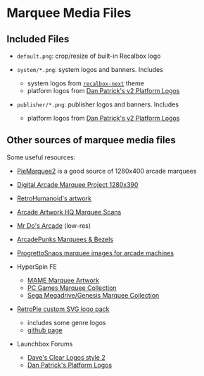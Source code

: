 # Marquee Media Files

## Included Files

- `default.png`: crop/resize of built-in Recalbox logo

- `system/*.png`: system logos and banners. Includes
    - system logos from [`recalbox-next`](https://gitlab.com/recalbox/recalbox-themes/-/tree/master/themes/recalbox-next) theme
    - platform logos from [Dan Patrick's v2 Platform Logos](https://archive.org/details/console-logos-professionally-redrawn-plus-official-versions)

- `publisher/*.png`: publisher logos and banners. Includes
    - platform logos from [Dan Patrick's v2 Platform Logos](https://archive.org/details/console-logos-professionally-redrawn-plus-official-versions)



## Other sources of marquee media files

Some useful resources:

- [PieMarquee2](https://github.com/losernator/PieMarquee2/tree/main/marquee) is a good source of 1280x400 arcade marquees

- [Digital Arcade Marquee Project 1280x390](https://github.com/jdotfite/DigitalArcadeMarqueeProject-1280x390)

- [RetroHumanoid's artwork](https://retrohumanoid.weebly.com/downloads.html)

- [Arcade Artwork HQ Marquee Scans](https://www.arcadeartwork.org/index.php?/category/37)

- [Mr Do's Arcade](https://mrdo.mameworld.info/mame_artwork_ingame.php) (low-res)

- [ArcadePunks Marquees & Bezels](https://www.arcadepunks.com/marquees-digital-marquees-cab-2/)

- [ProgrettoSnaps marquee images for arcade machines](https://www.progettosnaps.net/marquees/)

- HyperSpin FE
    - [MAME Marquee Artwork](https://hyperspin-fe.com/files/file/13379-mame-marquee-artwork/)
    - [PC Games Marquee Collection](https://hyperspin-fe.com/files/file/19937-pc-games-marquee-collection/)
    - [Sega Megadrive/Genesis Marquee Collection](https://hyperspin-fe.com/files/file/19912-sega-megadrivegenesis-marquee-collection/)


- [RetroPie custom SVG logo pack](https://retropie.org.uk/forum/topic/3226/es-custom-svg-logo-pack-includes-specific-mame-logos)
	- includes some genre logos
	- [github page](https://github.com/UDb23/rpie-custom)

- Launchbox Forums
    - [Dave's Clear Logos style 2](https://forums.launchbox-app.com/files/file/787-daves-clear-logos-style-2zip/)
    - [Dan Patrick's Platform Logos](https://forums.launchbox-app.com/files/file/3402-v2-platform-logos-professionally-redrawn-official-versions-new-bigbox-defaults/)
  